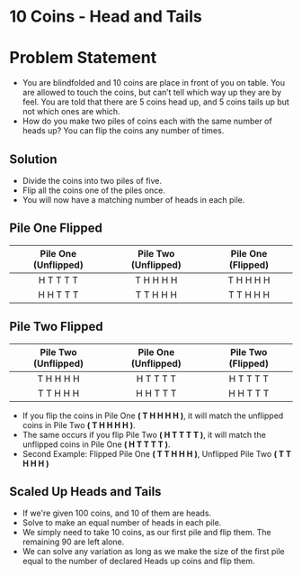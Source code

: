 # 10 Coins - Head and Tails

# Problem Statement
- You are blindfolded and 10 coins are place in front of you on table. You are allowed to touch the coins, but can’t tell which way up they are by feel. You are told that there are 5 coins head up, and 5 coins tails up but not which ones are which.
- How do you make two piles of coins each with the same number of heads up? You can flip the coins any number of times.

## Solution
- Divide the coins into two piles of five.
- Flip all the coins one of the piles once.
- You will now have a matching number of heads in each pile.

## Pile One Flipped

| Pile One (Unflipped) | Pile Two (Unflipped) | Pile One (Flipped) |
| :------: | :-----: | :-----: |
| H T T T T | T H H H H | T H H H H |
| H H T T T| T T H H H | T T H H H |

## Pile Two Flipped

| Pile Two (Unflipped) | Pile One (Unflipped) | Pile Two (Flipped) |
| :------: | :-----: | :-----: |
| T H H H H | H T T T T | H T T T T |
| T T H H H| H H T T T | H H T T T |

- If you flip the coins in Pile One **( T H H H H )**, it will match the unflipped coins in Pile Two **( T H H H H )**.
- The same occurs if you flip Pile Two **( H T T T T )**, it will match the unflipped coins in Pile One **( H T T T T )**.
- Second Example: Flipped Pile One **( T T H H H )**, Unflipped Pile Two **( T T H H H )**


## Scaled Up Heads and Tails
- If we're given 100 coins, and 10 of them are heads.
- Solve to make an equal number of heads in each pile.
- We simply need to take 10 coins, as our first pile and flip them. The remaining 90 are left alone.
- We can solve any variation as long as we make the size of the first pile equal to the number of declared Heads up coins and flip them.
